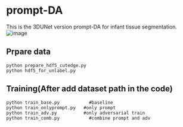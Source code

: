 # prompt-DA
This is the 3DUNet version prompt-DA for infant tissue segmentation.
![image](https://github.com/MurasakiLin/prompt-DA/assets/127721194/96e03614-12fd-4660-8107-8078b64be37d)

## Prpare data
```
python prepare_hdf5_cutedge.py 
python hdf5_for_unlabel.py
```

## Training(After add dataset path in the code)
```
python train_base.py           #baseline
python train_onlyprompt.py   #only prompt
python train_adv.py          #only adversarial train
python train_comb.py           #combine prompt and adv
```
